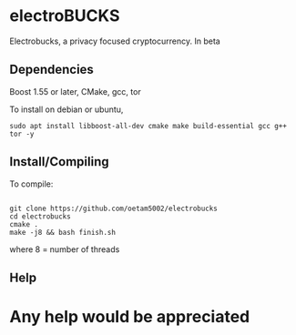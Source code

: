 # electroBUCKS
Electrobucks, a privacy focused cryptocurrency. In beta

Dependencies
-------------

Boost 1.55 or later,
CMake,
gcc,
tor

To install on debian or ubuntu,

```   
sudo apt install libboost-all-dev cmake make build-essential gcc g++ tor -y

```
Install/Compiling
------------------

To compile:

```

git clone https://github.com/oetam5002/electrobucks
cd electrobucks
cmake .
make -j8 && bash finish.sh
```

where 8 = number of threads

Help
-----------------

 # Any help would be appreciated
